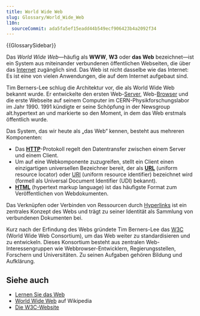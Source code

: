 ```yaml
---
title: World Wide Web
slug: Glossary/World_Wide_Web
l10n:
  sourceCommit: ada5fa5ef15eadd44b549ecf906423b4a2092f34
---
```


{{GlossarySidebar}}

Das _World Wide Web_—häufig als **WWW**, **W3** oder **das Web** bezeichnet—ist ein System aus miteinander verbundenen öffentlichen Webseiten, die über das [Internet](/de/docs/Glossary/Internet) zugänglich sind. Das Web ist nicht dasselbe wie das Internet: Es ist eine von vielen Anwendungen, die auf dem Internet aufgebaut sind.

Tim Berners-Lee schlug die Architektur vor, die als World Wide Web bekannt wurde. Er entwickelte den ersten Web-[Server](/de/docs/Glossary/Server), Web-[Browser](/de/docs/Glossary/Browser) und die erste Webseite auf seinem Computer im CERN-Physikforschungslabor im Jahr 1990. 1991 kündigte er seine Schöpfung in der Newsgroup alt.hypertext an und markierte so den Moment, in dem das Web erstmals öffentlich wurde.

Das System, das wir heute als „das Web“ kennen, besteht aus mehreren Komponenten:

- Das **[HTTP](/de/docs/Glossary/HTTP)**-Protokoll regelt den Datentransfer zwischen einem Server und einem Client.
- Um auf eine Webkomponente zuzugreifen, stellt ein Client einen einzigartigen universellen Bezeichner bereit, der als **[URL](/de/docs/Glossary/URL)** (uniform resource locator) oder [URI](/de/docs/Glossary/URI) (uniform resource identifier) bezeichnet wird (formell als Universal Document Identifier (UDI) bekannt).
- **[HTML](/de/docs/Glossary/HTML)** (hypertext markup language) ist das häufigste Format zum Veröffentlichen von Webdokumenten.

Das Verknüpfen oder Verbinden von Ressourcen durch [Hyperlinks](/de/docs/Glossary/Hyperlink) ist ein zentrales Konzept des Webs und trägt zu seiner Identität als Sammlung von verbundenen Dokumenten bei.

Kurz nach der Erfindung des Webs gründete Tim Berners-Lee das [W3C](/de/docs/Glossary/W3C) (World Wide Web Consortium), um das Web weiter zu standardisieren und zu entwickeln. Dieses Konsortium besteht aus zentralen Web-Interessengruppen wie Webbrowser-Entwicklern, Regierungsstellen, Forschern und Universitäten. Zu seinen Aufgaben gehören Bildung und Aufklärung.

## Siehe auch

- [Lernen Sie das Web](/de/docs/Learn)
- [World Wide Web](https://en.wikipedia.org/wiki/World_Wide_Web) auf Wikipedia
- [Die W3C-Website](https://www.w3.org/)
